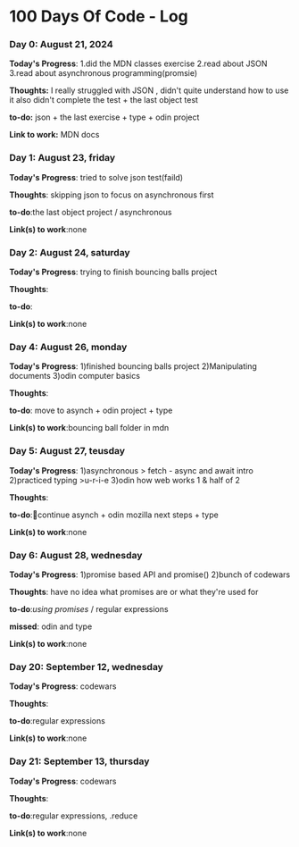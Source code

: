 # 100 Days Of Code - Log

### Day 0: August 21, 2024 


**Today's Progress**: 1.did the MDN classes exercise 2.read about JSON 3.read about asynchronous programming(promsie)

**Thoughts:** I really struggled with JSON , didn't quite understand how to use it also didn't complete the test + the last object test

**to-do:** json + the last exercise + type + odin project

**Link to work:** MDN docs




### Day 1: August 23, friday

**Today's Progress**: tried to solve json test(faild)

**Thoughts**: skipping json to focus on asynchronous first

**to-do**:the last object project / asynchronous 

**Link(s) to work**:none




### Day 2: August 24, saturday

**Today's Progress**: trying to finish bouncing balls project

**Thoughts**: 

**to-do**:

**Link(s) to work**:none




### Day 4: August 26, monday

**Today's Progress**: 1)finished bouncing balls project   2)Manipulating documents    3)odin computer basics

**Thoughts**: 

**to-do**: move to asynch + odin project + type

**Link(s) to work**:bouncing ball folder in mdn




### Day 5: August 27, teusday

**Today's Progress**: 1)asynchronous > fetch - async and await intro     2)practiced typing >u-r-i-e      3)odin how web works 1 & half of 2

**Thoughts**: 

**to-do**:🥓continue asynch + odin mozilla next steps + type

**Link(s) to work**:none




### Day 6: August 28, wednesday

**Today's Progress**: 1)promise based API and promise()     2)bunch of codewars      

**Thoughts**: have no idea what promises are or what they're used for

**to-do**:*using promises* / regular expressions

**missed**: odin and type

**Link(s) to work**:none




### Day 20: September 12, wednesday

**Today's Progress**: codewars      

**Thoughts**: 

**to-do**:regular expressions

**Link(s) to work**:none




### Day 21: September 13, thursday

**Today's Progress**: codewars      

**Thoughts**: 

**to-do**:regular expressions, .reduce

**Link(s) to work**:none

